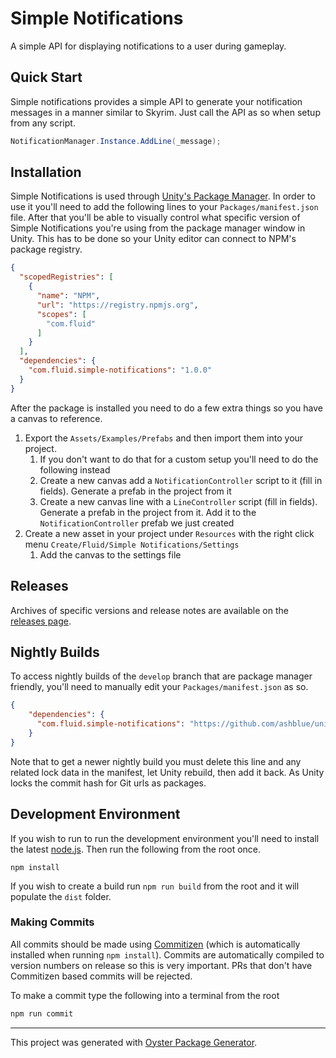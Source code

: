 # Simple Notifications

A simple API for displaying notifications to a user during gameplay.

## Quick Start

Simple notifications provides a simple API to generate your notification messages in a manner similar to Skyrim. Just call the API as so when setup from any script.

```c#
NotificationManager.Instance.AddLine(_message);
```

## Installation

Simple Notifications is used through [Unity's Package Manager](https://docs.unity3d.com/Manual/CustomPackages.html). In order to use it you'll need to add the following lines to your `Packages/manifest.json` file. After that you'll be able to visually control what specific version of Simple Notifications you're using from the package manager window in Unity. This has to be done so your Unity editor can connect to NPM's package registry.

```json
{
  "scopedRegistries": [
    {
      "name": "NPM",
      "url": "https://registry.npmjs.org",
      "scopes": [
        "com.fluid"
      ]
    }
  ],
  "dependencies": {
    "com.fluid.simple-notifications": "1.0.0"
  }
}
```

After the package is installed you need to do a few extra things so you have a canvas to reference.

1. Export the `Assets/Examples/Prefabs` and then import them into your project. 
     1. If you don't want to do that for a custom setup you'll need to do the following instead
     1. Create a new canvas add a `NotificationController` script to it (fill in fields). Generate a prefab in the project from it
     1. Create a new canvas line with a `LineController` script (fill in fields). Generate a prefab in the project from it. Add it to the `NotificationController` prefab we just created
 1. Create a new asset in your project under `Resources` with the right click menu `Create/Fluid/Simple Notifications/Settings`
     1. Add the canvas to the settings file

## Releases

Archives of specific versions and release notes are available on the [releases page](https://github.com/ashblue/unity-simple-notifications/releases).

## Nightly Builds

To access nightly builds of the `develop` branch that are package manager friendly, you'll need to manually edit your `Packages/manifest.json` as so. 

```json
{
    "dependencies": {
      "com.fluid.simple-notifications": "https://github.com/ashblue/unity-simple-notifications.git#nightly"
    }
}
```

Note that to get a newer nightly build you must delete this line and any related lock data in the manifest, let Unity rebuild, then add it back. As Unity locks the commit hash for Git urls as packages.

## Development Environment

If you wish to run to run the development environment you'll need to install the latest [node.js](https://nodejs.org/en/). Then run the following from the root once.

`npm install`

If you wish to create a build run `npm run build` from the root and it will populate the `dist` folder.

### Making Commits

All commits should be made using [Commitizen](https://github.com/commitizen/cz-cli) (which is automatically installed when running `npm install`). Commits are automatically compiled to version numbers on release so this is very important. PRs that don't have Commitizen based commits will be rejected.

To make a commit type the following into a terminal from the root

```bash
npm run commit
```

---

This project was generated with [Oyster Package Generator](https://github.com/ashblue/oyster-package-generator).
